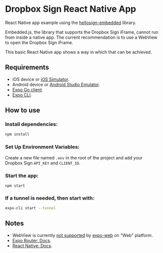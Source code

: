 # Dropbox Sign React Native App
React Native app example using the [hellosign-embedded](https://github.com/hellosign/hellosign-embedded) library.

Embedded.js, the library that supports the Dropbox Sign iFrame, cannot run from inside a native app. The current recommendation is to use a WebView to open the Dropbox Sign iFrame.

This basic React Native app shows a way in which that can be achieved.

## Requirements
- iOS device or [iOS Simulator](https://docs.expo.dev/workflow/ios-simulator/).
- Android device or [Android Studio Emulator](https://docs.expo.dev/workflow/android-studio-emulator/).
- [Expo Go client](https://expo.dev/go).
- [Expo CLI](https://docs.expo.dev/more/expo-cli/).

## How to use

### Install dependencies:
```sh
npm install
```

### Set Up Environment Variables: 
Create a new file named `.env` in the root of the project and add your Dropbox Sign `API_KEY` and `CLIENT_ID`.

### Start the app:
```
npm start
```

### If a tunnel is needed, then start with:
```bash
expo-cli start --tunnel
```

## Notes

- WebView is currently [not supported](https://docs.expo.dev/versions/latest/sdk/webview/) by [expo-web](https://docs.expo.dev/) on "Web" platform.
- [Expo Router: Docs](https://docs.expo.dev/router/introduction/).
- [React Native: Docs](https://reactnative.dev/docs/getting-started).